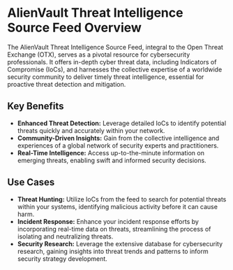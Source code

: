 # AlienVault Threat Intelligence Source Feed Overview

The AlienVault Threat Intelligence Source Feed, integral to the Open Threat Exchange (OTX), serves as a pivotal resource for cybersecurity professionals. It offers in-depth cyber threat data, including Indicators of Compromise (IoCs), and harnesses the collective expertise of a worldwide security community to deliver timely threat intelligence, essential for proactive threat detection and mitigation.

## Key Benefits

- **Enhanced Threat Detection:** Leverage detailed IoCs to identify potential threats quickly and accurately within your network.
- **Community-Driven Insights:** Gain from the collective intelligence and experiences of a global network of security experts and practitioners.
- **Real-Time Intelligence:** Access up-to-the-minute information on emerging threats, enabling swift and informed security decisions.

## Use Cases

- **Threat Hunting:** Utilize IoCs from the feed to search for potential threats within your systems, identifying malicious activity before it can cause harm.
- **Incident Response:** Enhance your incident response efforts by incorporating real-time data on threats, streamlining the process of isolating and neutralizing threats.
- **Security Research:** Leverage the extensive database for cybersecurity research, gaining insights into threat trends and patterns to inform security strategy development.
